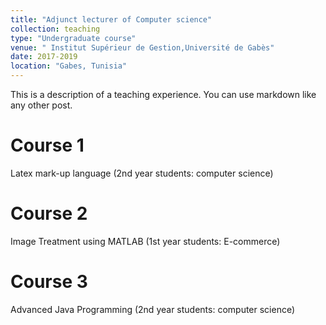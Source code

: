 ```yaml
---
title: "Adjunct lecturer of Computer science"
collection: teaching
type: "Undergraduate course"
venue: " Institut Supérieur de Gestion,Université de Gabès"
date: 2017-2019
location: "Gabes, Tunisia"
---
```


This is a description of a teaching experience. You can use markdown like any other post.

Course 1
======
Latex mark-up language (2nd year students: computer science)

Course 2
======
Image Treatment using MATLAB (1st year students: E-commerce)

Course 3
======
Advanced Java Programming (2nd year students: computer science)
